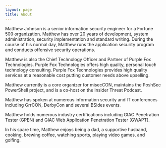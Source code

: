 ```yaml
---
layout: page
title: About
---
```


Matthew Johnson is a senior information security engineer for a Fortune 500 organization. Matthew has over 20 years of development, system administration, security implementation and standard writing. During the course of his normal day, Matthew runs the application security program and conducts offensive security operations.

Matthew is also the Chief Technology Officer and Partner of Purple Fox Technologies. Purple Fox Technologies offers high quality, personal touch technology consulting. Purple Fox Technologies provides high quality services at a reasonable cost putting customer needs above upselling.

Matthew currently is a core organizer for misecCON, maintains the PoshSec PowerShell project, and is a co-host on the Insider Threat Podcast.

Matthew has spoken at numerous information security and IT conferences including GrrCON, DerbyCon and several BSides events.

Matthew holds numerous industry certifications including GIAC Penetration Tester (GPEN) and GIAC Web Application Penetration Tester (GWAPT).

In his spare time, Matthew enjoys being a dad, a supportive husband, cooking, brewing coffee, watching sports, playing video games, and golfing.
